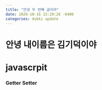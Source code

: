 ```yaml
---
title: "안녕 두 번째 글이야"
date: 2020-10-16 15:29:28 -0400
categories: dukki update
---
```


<h1>안녕 내이름은 김기덕이야</h1>

# javascrpit
### Getter Setter
